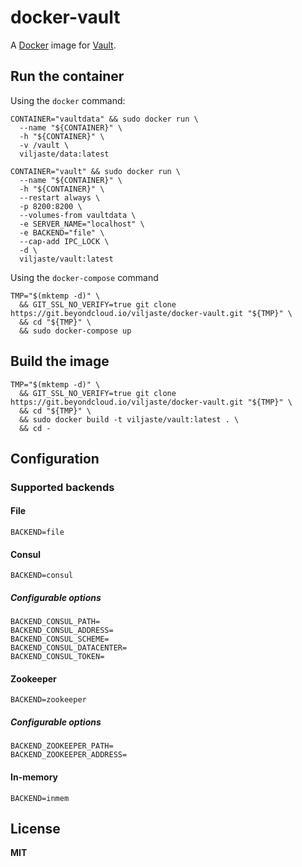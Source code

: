 # docker-vault

A [Docker](https://docker.com/) image for [Vault](https://vaultproject.io/).

## Run the container

Using the `docker` command:

    CONTAINER="vaultdata" && sudo docker run \
      --name "${CONTAINER}" \
      -h "${CONTAINER}" \
      -v /vault \
      viljaste/data:latest

    CONTAINER="vault" && sudo docker run \
      --name "${CONTAINER}" \
      -h "${CONTAINER}" \
      --restart always \
      -p 8200:8200 \
      --volumes-from vaultdata \
      -e SERVER_NAME="localhost" \
      -e BACKEND="file" \
      --cap-add IPC_LOCK \
      -d \
      viljaste/vault:latest

Using the `docker-compose` command

    TMP="$(mktemp -d)" \
      && GIT_SSL_NO_VERIFY=true git clone https://git.beyondcloud.io/viljaste/docker-vault.git "${TMP}" \
      && cd "${TMP}" \
      && sudo docker-compose up

## Build the image

    TMP="$(mktemp -d)" \
      && GIT_SSL_NO_VERIFY=true git clone https://git.beyondcloud.io/viljaste/docker-vault.git "${TMP}" \
      && cd "${TMP}" \
      && sudo docker build -t viljaste/vault:latest . \
      && cd -

## Configuration

### Supported backends

#### File

    BACKEND=file
    
#### Consul

    BACKEND=consul
    
##### Configurable options

    BACKEND_CONSUL_PATH=
    BACKEND_CONSUL_ADDRESS=
    BACKEND_CONSUL_SCHEME=
    BACKEND_CONSUL_DATACENTER=
    BACKEND_CONSUL_TOKEN=

#### Zookeeper

    BACKEND=zookeeper    
    
##### Configurable options

    BACKEND_ZOOKEEPER_PATH=
    BACKEND_ZOOKEEPER_ADDRESS=
    
#### In-memory

    BACKEND=inmem

## License

**MIT**
